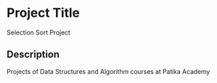# Project Title

Selection Sort Project

## Description

Projects of Data Structures and Algorithm courses at Patika Academy

